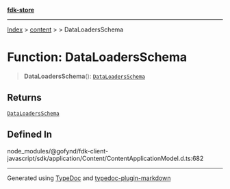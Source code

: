 [**fdk-store**](../../../README.md)
***

[Index](../../../API.md) > [content](../../README.md) > [<internal>](../README.md) > DataLoadersSchema

# Function: DataLoadersSchema

> **DataLoadersSchema**(): [`DataLoadersSchema`](../type-aliases/type-alias.DataLoadersSchema.md)

## Returns

[`DataLoadersSchema`](../type-aliases/type-alias.DataLoadersSchema.md)

## Defined In

node\_modules/@gofynd/fdk-client-javascript/sdk/application/Content/ContentApplicationModel.d.ts:682

***
Generated using [TypeDoc](https://typedoc.org/) and [typedoc-plugin-markdown](https://www.npmjs.com/package/typedoc-plugin-markdown)
